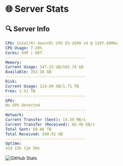 # 🌐 Server Stats
## 🔍 Server Info
```yaml
CPU: Intel(R) Xeon(R) CPU E5-2699 v4 @ 1397.45MHz
CPU Usage: 7.20%
Cores: 44P | 88T
-----------------------------------
Memory:
Current Usage: 147.13 GB/503.74 GB
Available: 353.16 GB
-----------------------------------
Disk:
Current Usage: 114.09 GB/1.71 TB
Free: 1.51 TB
-----------------------------------
GPU:
No GPU detected
-----------------------------------
Network:
Current Transfer (Sent): 14.59 MB/s
Current Transfer (Received): 66.46 KB/s
Total Sent: 69.86 TB
Total Received: 590.91 GB
-----------------------------------
Uptime:
41d 13h 11m 50s
```
![GitHub Stats](https://img.shields.io/badge/Updated-2025-04-18_10:34:39-blue)